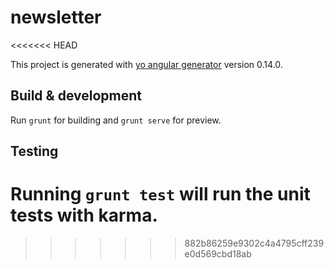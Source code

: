 # newsletter
<<<<<<< HEAD

This project is generated with [yo angular generator](https://github.com/yeoman/generator-angular)
version 0.14.0.

## Build & development

Run `grunt` for building and `grunt serve` for preview.

## Testing

Running `grunt test` will run the unit tests with karma.
=======
>>>>>>> 882b86259e9302c4a4795cff239e0d569cbd18ab
